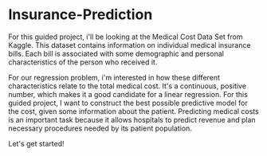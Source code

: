 # Insurance-Prediction
For this guided project, i'll be looking at the Medical Cost Data Set from Kaggle. This dataset contains information on individual medical insurance bills. Each bill is associated with some demographic and personal characteristics of the person who received it.

For our regression problem, i'm interested in how these different characteristics relate to the total medical cost. It's a continuous, positive number, which makes it a good candidate for a linear regression. For this guided project, I want to construct the best possible predictive model for the cost, given some information about the patient. Predicting medical costs is an important task because it allows hospitals to predict revenue and plan necessary procedures needed by its patient population.

Let's get started!
